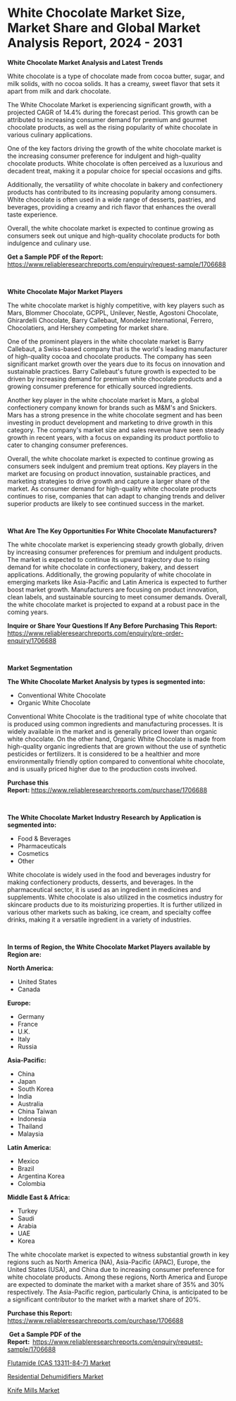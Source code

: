 <p><h1>White Chocolate Market Size, Market Share and Global Market Analysis Report, 2024 - 2031</h1></p><p><strong>White Chocolate Market Analysis and Latest Trends</strong></p>
<p><p>White chocolate is a type of chocolate made from cocoa butter, sugar, and milk solids, with no cocoa solids. It has a creamy, sweet flavor that sets it apart from milk and dark chocolate.</p><p>The White Chocolate Market is experiencing significant growth, with a projected CAGR of 14.4% during the forecast period. This growth can be attributed to increasing consumer demand for premium and gourmet chocolate products, as well as the rising popularity of white chocolate in various culinary applications.</p><p>One of the key factors driving the growth of the white chocolate market is the increasing consumer preference for indulgent and high-quality chocolate products. White chocolate is often perceived as a luxurious and decadent treat, making it a popular choice for special occasions and gifts.</p><p>Additionally, the versatility of white chocolate in bakery and confectionery products has contributed to its increasing popularity among consumers. White chocolate is often used in a wide range of desserts, pastries, and beverages, providing a creamy and rich flavor that enhances the overall taste experience.</p><p>Overall, the white chocolate market is expected to continue growing as consumers seek out unique and high-quality chocolate products for both indulgence and culinary use.</p></p>
<p><strong>Get a Sample PDF of the Report:&nbsp;</strong> <a href="https://www.reliableresearchreports.com/enquiry/request-sample/1706688">https://www.reliableresearchreports.com/enquiry/request-sample/1706688</a></p>
<p>&nbsp;</p>
<p><strong>White Chocolate Major Market Players</strong></p>
<p><p>The white chocolate market is highly competitive, with key players such as Mars, Blommer Chocolate, GCPPL, Unilever, Nestle, Agostoni Chocolate, Ghirardelli Chocolate, Barry Callebaut, Mondelez International, Ferrero, Chocolatiers, and Hershey competing for market share.</p><p>One of the prominent players in the white chocolate market is Barry Callebaut, a Swiss-based company that is the world's leading manufacturer of high-quality cocoa and chocolate products. The company has seen significant market growth over the years due to its focus on innovation and sustainable practices. Barry Callebaut's future growth is expected to be driven by increasing demand for premium white chocolate products and a growing consumer preference for ethically sourced ingredients.</p><p>Another key player in the white chocolate market is Mars, a global confectionery company known for brands such as M&M's and Snickers. Mars has a strong presence in the white chocolate segment and has been investing in product development and marketing to drive growth in this category. The company's market size and sales revenue have seen steady growth in recent years, with a focus on expanding its product portfolio to cater to changing consumer preferences.</p><p>Overall, the white chocolate market is expected to continue growing as consumers seek indulgent and premium treat options. Key players in the market are focusing on product innovation, sustainable practices, and marketing strategies to drive growth and capture a larger share of the market. As consumer demand for high-quality white chocolate products continues to rise, companies that can adapt to changing trends and deliver superior products are likely to see continued success in the market.</p></p>
<p>&nbsp;</p>
<p><strong>What Are The Key Opportunities For White Chocolate Manufacturers?</strong></p>
<p><p>The white chocolate market is experiencing steady growth globally, driven by increasing consumer preferences for premium and indulgent products. The market is expected to continue its upward trajectory due to rising demand for white chocolate in confectionery, bakery, and dessert applications. Additionally, the growing popularity of white chocolate in emerging markets like Asia-Pacific and Latin America is expected to further boost market growth. Manufacturers are focusing on product innovation, clean labels, and sustainable sourcing to meet consumer demands. Overall, the white chocolate market is projected to expand at a robust pace in the coming years.</p></p>
<p><strong>Inquire or Share Your Questions If Any Before Purchasing This Report:</strong> <a href="https://www.reliableresearchreports.com/enquiry/pre-order-enquiry/1706688">https://www.reliableresearchreports.com/enquiry/pre-order-enquiry/1706688</a></p>
<p>&nbsp;</p>
<p><strong>Market Segmentation</strong></p>
<p><strong>The White Chocolate Market Analysis by types is segmented into:</strong></p>
<p><ul><li>Conventional White Chocolate</li><li>Organic White Chocolate</li></ul></p>
<p><p>Conventional White Chocolate is the traditional type of white chocolate that is produced using common ingredients and manufacturing processes. It is widely available in the market and is generally priced lower than organic white chocolate. On the other hand, Organic White Chocolate is made from high-quality organic ingredients that are grown without the use of synthetic pesticides or fertilizers. It is considered to be a healthier and more environmentally friendly option compared to conventional white chocolate, and is usually priced higher due to the production costs involved.</p></p>
<p><strong>Purchase this Report:&nbsp;</strong><a href="https://www.reliableresearchreports.com/purchase/1706688">https://www.reliableresearchreports.com/purchase/1706688</a></p>
<p>&nbsp;</p>
<p><strong>The White Chocolate Market Industry Research by Application is segmented into:</strong></p>
<p><ul><li>Food & Beverages</li><li>Pharmaceuticals</li><li>Cosmetics</li><li>Other</li></ul></p>
<p><p>White chocolate is widely used in the food and beverages industry for making confectionery products, desserts, and beverages. In the pharmaceutical sector, it is used as an ingredient in medicines and supplements. White chocolate is also utilized in the cosmetics industry for skincare products due to its moisturizing properties. It is further utilized in various other markets such as baking, ice cream, and specialty coffee drinks, making it a versatile ingredient in a variety of industries.</p></p>
<p>&nbsp;</p>
<p><strong>In terms of Region, the White Chocolate Market Players available by Region are:</strong></p>
<p>
    <p> <strong> North America: </strong>
        <ul>
            <li>United States</li>
            <li>Canada</li>
        </ul>
        </p> 
    <p> <strong> Europe: </strong>
        <ul>
            <li>Germany</li>
            <li>France</li>
            <li>U.K.</li>
            <li>Italy</li>
            <li>Russia</li>
        </ul>
        </p> 
    <p> <strong> Asia-Pacific: </strong>
        <ul>
            <li>China</li>
            <li>Japan</li>
            <li>South Korea</li>
            <li>India</li>
            <li>Australia</li>
            <li>China Taiwan</li>
            <li>Indonesia</li>
            <li>Thailand</li>
            <li>Malaysia</li>
        </ul>
        </p> 
    <p> <strong> Latin America: </strong>
        <ul>
            <li>Mexico</li>
            <li>Brazil</li>
            <li>Argentina Korea</li>
            <li>Colombia</li>
        </ul>
        </p> 
    <p> <strong> Middle East & Africa: </strong>
        <ul>
            <li>Turkey</li>
            <li>Saudi</li>
            <li>Arabia</li>
            <li>UAE</li>
            <li>Korea</li>
        </ul>
    </p>
    </p>
<p><p>The white chocolate market is expected to witness substantial growth in key regions such as North America (NA), Asia-Pacific (APAC), Europe, the United States (USA), and China due to increasing consumer preference for white chocolate products. Among these regions, North America and Europe are expected to dominate the market with a market share of 35% and 30% respectively. The Asia-Pacific region, particularly China, is anticipated to be a significant contributor to the market with a market share of 20%.</p></p>
<p><strong>Purchase this Report: </strong><a href="https://www.reliableresearchreports.com/purchase/1706688">https://www.reliableresearchreports.com/purchase/1706688</a></p>
<p>&nbsp;<strong>Get a Sample PDF of the Report:&nbsp;&nbsp;</strong><a href="https://www.reliableresearchreports.com/enquiry/request-sample/1706688">https://www.reliableresearchreports.com/enquiry/request-sample/1706688</a></p>
<p><strong></strong></p>
<p><p><a href="https://www.linkedin.com/pulse/flutamide-cas-13311-84-7-market-research-report-reveals-latest-kwbyf?trackingId=pxHjkB%2BbYGJn7HUzkCK3SQ%3D%3D">Flutamide (CAS 13311-84-7) Market</a></p><p><a href="https://www.linkedin.com/pulse/residential-dehumidifiers-market-size-2024-2031-global-industrial-ri0pf?trackingId=8RPefffB%2Fnn4dFDq197fEg%3D%3D">Residential Dehumidifiers Market</a></p><p><a href="https://www.linkedin.com/pulse/knife-mills-market-challenges-opportunities-growth-drivers-wnxqf?trackingId=LRAbhvCvqUUGJnj67xOXXw%3D%3D">Knife Mills Market</a></p></p>